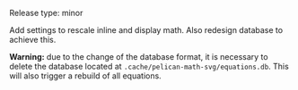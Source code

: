 Release type: minor

Add settings to rescale inline and display math. Also redesign database to achieve this.

**Warning:** due to the change of the database format, it is necessary to delete the database located at `.cache/pelican-math-svg/equations.db`. This will also trigger a rebuild of all equations.
